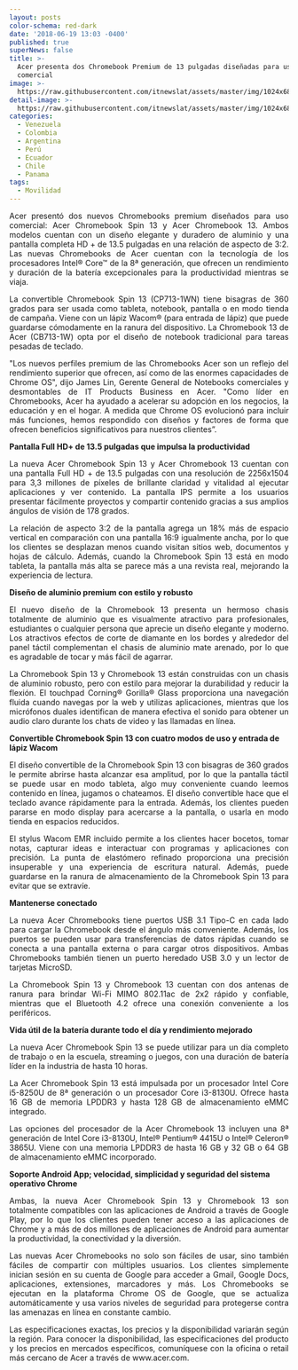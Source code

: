 ```yaml
---
layout: posts
color-schema: red-dark
date: '2018-06-19 13:03 -0400'
published: true
superNews: false
title: >-
  Acer presenta dos Chromebook Premium de 13 pulgadas diseñadas para uso
  comercial  
image: >-
  https://raw.githubusercontent.com/itnewslat/assets/master/img/1024x680/Chromebook-Premium-g.jpg
detail-image: >-
  https://raw.githubusercontent.com/itnewslat/assets/master/img/1024x680/Chromebook-Premium-g.jpg
categories:
  - Venezuela
  - Colombia
  - Argentina
  - Perú
  - Ecuador
  - Chile
  - Panama
tags:
  - Movilidad
---
```

<p style="text-align: justify;">Acer presentó dos nuevos Chromebooks premium diseñados para uso comercial: Acer Chromebook Spin 13 y Acer Chromebook 13. Ambos modelos cuentan con un diseño elegante y duradero de aluminio y una pantalla completa HD + de 13.5 pulgadas en una relación de aspecto de 3:2. Las nuevas Chromebooks de Acer cuentan con la tecnología de los procesadores Intel® Core™ de la 8ª generación, que ofrecen un rendimiento y duración de la batería excepcionales para la productividad mientras se viaja.</p>

<p style="text-align: justify;">La convertible Chromebook Spin 13 (CP713-1WN) tiene bisagras de 360 grados para ser usada como tableta, notebook, pantalla o en modo tienda de campaña. Viene con un lápiz Wacom® (para entrada de lápiz) que puede guardarse cómodamente en la ranura del dispositivo. La Chromebook 13 de Acer (CB713-1W) opta por el diseño de notebook tradicional para tareas pesadas de teclado.</p> 

<p style="text-align: justify;">"Los nuevos perfiles premium de las Chromebooks Acer son un reflejo del rendimiento superior que ofrecen, así como de las enormes capacidades de Chrome OS", dijo James Lin, Gerente General de Notebooks comerciales y desmontables de IT Products Business en Acer. "Como líder en Chromebooks, Acer ha ayudado a acelerar su adopción en los negocios, la educación y en el hogar. A medida que Chrome OS evolucionó para incluir más funciones, hemos respondido con diseños y factores de forma que ofrecen beneficios significativos para nuestros clientes”.</p>

**Pantalla Full HD+ de 13.5 pulgadas que impulsa la productividad**

<p style="text-align: justify;">La nueva Acer Chromebook Spin 13 y Acer Chromebook 13 cuentan con una pantalla Full HD + de 13.5 pulgadas con una resolución de 2256x1504 para 3,3 millones de píxeles de brillante claridad y vitalidad al ejecutar aplicaciones y ver contenido. La pantalla IPS permite a los usuarios presentar fácilmente proyectos y compartir contenido gracias a sus amplios ángulos de visión de 178 grados.</p>

<p style="text-align: justify;">La relación de aspecto 3:2 de la pantalla agrega un 18% más de espacio vertical en comparación con una pantalla 16:9 igualmente ancha, por lo que los clientes se desplazan menos cuando visitan sitios web, documentos y hojas de cálculo. Además, cuando la Chromebook Spin 13 está en modo tableta, la pantalla más alta se parece más a una revista real, mejorando la experiencia de lectura.</p>

**Diseño de aluminio premium con estilo y robusto**

<p style="text-align: justify;">El nuevo diseño de la Chromebook 13 presenta un hermoso chasis totalmente de aluminio que es visualmente atractivo para profesionales, estudiantes o cualquier persona que aprecie un diseño elegante y moderno. Los atractivos efectos de corte de diamante en los bordes y alrededor del panel táctil complementan el chasis de aluminio mate arenado, por lo que es agradable de tocar y más fácil de agarrar.</p>

<p style="text-align: justify;">La Chromebook Spin 13 y Chromebook 13 están construidas con un chasis de aluminio robusto, pero con estilo para mejorar la durabilidad y reducir la flexión. El touchpad Corning® Gorilla® Glass proporciona una navegación fluida cuando navegas por la web y utilizas aplicaciones, mientras que los micrófonos duales identifican de manera efectiva el sonido para obtener un audio claro durante los chats de video y las llamadas en línea.</p>

**Convertible Chromebook Spin 13 con cuatro modos de uso y entrada de lápiz Wacom**

<p style="text-align: justify;">El diseño convertible de la Chromebook Spin 13 con bisagras de 360 grados le permite abrirse hasta alcanzar esa amplitud, por lo que la pantalla táctil se puede usar en modo tableta, algo muy conveniente cuando leemos contenido en línea, jugamos o chateamos. El diseño convertible hace que el teclado avance rápidamente para la entrada. Además, los clientes pueden pararse en modo display para acercarse a la pantalla, o usarla en modo tienda en espacios reducidos.</p>

<p style="text-align: justify;">El stylus Wacom EMR incluido permite a los clientes hacer bocetos, tomar notas, capturar ideas e interactuar con programas y aplicaciones con precisión. La punta de elastómero refinado proporciona una precisión insuperable y una experiencia de escritura natural. Además, puede guardarse en la ranura de almacenamiento de la Chromebook Spin 13 para evitar que se extravíe.</p>

**Mantenerse conectado**

<p style="text-align: justify;">La nueva Acer Chromebooks tiene puertos USB 3.1 Tipo-C en cada lado para cargar la Chromebook desde el ángulo más conveniente. Además, los puertos se pueden usar para transferencias de datos rápidas cuando se conecta a una pantalla externa o para cargar otros dispositivos. Ambas Chromebooks también tienen un puerto heredado USB 3.0 y un lector de tarjetas MicroSD.</p>

<p style="text-align: justify;">La Chromebook Spin 13 y Chromebook 13 cuentan con dos antenas de ranura para brindar Wi-Fi MIMO 802.11ac de 2x2 rápido y confiable, mientras que el Bluetooth 4.2 ofrece una conexión conveniente a los periféricos.</p>

**Vida útil de la batería durante todo el día y rendimiento mejorado**

<p style="text-align: justify;">La nueva Acer Chromebook Spin 13 se puede utilizar para un día completo de trabajo o en la escuela, streaming o juegos, con una duración de batería líder en la industria de hasta 10 horas.</p>

<p style="text-align: justify;">La Acer Chromebook Spin 13 está impulsada por un procesador Intel Core i5-8250U de 8ª generación o un procesador Core i3-8130U. Ofrece hasta 16 GB de memoria LPDDR3 y hasta 128 GB de almacenamiento eMMC integrado.</p>

<p style="text-align: justify;">Las opciones del procesador de la Acer Chromebook 13 incluyen una 8ª generación de Intel Core i3-8130U, Intel® Pentium® 4415U o Intel® Celeron® 3865U. Viene con una memoria LPDDR3 de hasta 16 GB y 32 GB o 64 GB de almacenamiento eMMC incorporado.</p>

**Soporte Android App; velocidad, simplicidad y seguridad del sistema operativo Chrome**

<p style="text-align: justify;">Ambas, la nueva Acer Chromebook Spin 13 y Chromebook 13 son totalmente compatibles con las aplicaciones de Android a través de Google Play, por lo que los clientes pueden tener acceso a las aplicaciones de Chrome y a más de dos millones de aplicaciones de Android para aumentar la productividad, la conectividad y la diversión.</p>

<p style="text-align: justify;">Las nuevas Acer Chromebooks no solo son fáciles de usar, sino también fáciles de compartir con múltiples usuarios. Los clientes simplemente inician sesión en su cuenta de Google para acceder a Gmail, Google Docs, aplicaciones, extensiones, marcadores y más. Los Chromebooks se ejecutan en la plataforma Chrome OS de Google, que se actualiza automáticamente y usa varios niveles de seguridad para protegerse contra las amenazas en línea en constante cambio.</p>

<p style="text-align: justify;">Las especificaciones exactas, los precios y la disponibilidad variarán según la región. Para conocer la disponibilidad, las especificaciones del producto y los precios en mercados específicos, comuníquese con la oficina o retail más cercano de Acer a través de www.acer.com.</p>